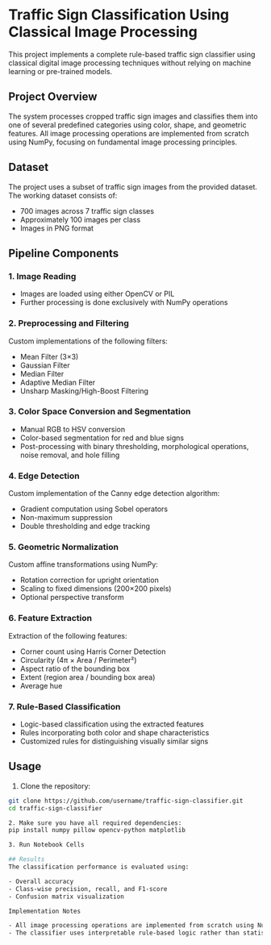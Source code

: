 # Traffic Sign Classification Using Classical Image Processing

This project implements a complete rule-based traffic sign classifier using classical digital image processing techniques without relying on machine learning or pre-trained models.

## Project Overview

The system processes cropped traffic sign images and classifies them into one of several predefined categories using color, shape, and geometric features. All image processing operations are implemented from scratch using NumPy, focusing on fundamental image processing principles.

## Dataset

The project uses a subset of traffic sign images from the provided dataset. The working dataset consists of:
- 700 images across 7 traffic sign classes
- Approximately 100 images per class
- Images in PNG format

## Pipeline Components

### 1. Image Reading
- Images are loaded using either OpenCV or PIL
- Further processing is done exclusively with NumPy operations

### 2. Preprocessing and Filtering
Custom implementations of the following filters:
- Mean Filter (3×3)
- Gaussian Filter
- Median Filter
- Adaptive Median Filter
- Unsharp Masking/High-Boost Filtering

### 3. Color Space Conversion and Segmentation
- Manual RGB to HSV conversion
- Color-based segmentation for red and blue signs
- Post-processing with binary thresholding, morphological operations, noise removal, and hole filling

### 4. Edge Detection
Custom implementation of the Canny edge detection algorithm:
- Gradient computation using Sobel operators
- Non-maximum suppression
- Double thresholding and edge tracking

### 5. Geometric Normalization
Custom affine transformations using NumPy:
- Rotation correction for upright orientation
- Scaling to fixed dimensions (200×200 pixels)
- Optional perspective transform

### 6. Feature Extraction
Extraction of the following features:
- Corner count using Harris Corner Detection
- Circularity (4π × Area / Perimeter²)
- Aspect ratio of the bounding box
- Extent (region area / bounding box area)
- Average hue

### 7. Rule-Based Classification
- Logic-based classification using the extracted features
- Rules incorporating both color and shape characteristics
- Customized rules for distinguishing visually similar signs

## Usage

1. Clone the repository:
```bash
git clone https://github.com/username/traffic-sign-classifier.git
cd traffic-sign-classifier

2. Make sure you have all required dependencies:
pip install numpy pillow opencv-python matplotlib

3. Run Notebook Cells

## Results
The classification performance is evaluated using:

- Overall accuracy
- Class-wise precision, recall, and F1-score
- Confusion matrix visualization

Implementation Notes

- All image processing operations are implemented from scratch using NumPy
- The classifier uses interpretable rule-based logic rather than statistical models

